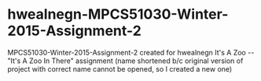# hwealnegn-MPCS51030-Winter-2015-Assignment-2
MPCS51030-Winter-2015-Assignment-2 created for hwealnegn
It's A Zoo -- "It's A Zoo In There" assignment (name shortened b/c original version of project with correct name
cannot be opened, so I created a new one)
